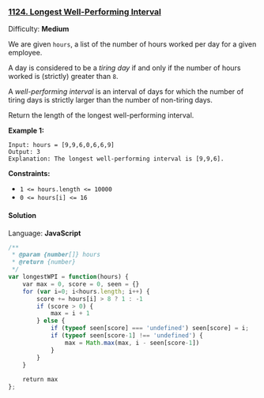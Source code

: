 ### [1124\. Longest Well-Performing Interval](https://leetcode.com/problems/longest-well-performing-interval/)

Difficulty: **Medium**


We are given `hours`, a list of the number of hours worked per day for a given employee.

A day is considered to be a _tiring day_ if and only if the number of hours worked is (strictly) greater than `8`.

A _well-performing interval_ is an interval of days for which the number of tiring days is strictly larger than the number of non-tiring days.

Return the length of the longest well-performing interval.

**Example 1:**

```
Input: hours = [9,9,6,0,6,6,9]
Output: 3
Explanation: The longest well-performing interval is [9,9,6].
```

**Constraints:**

*   `1 <= hours.length <= 10000`
*   `0 <= hours[i] <= 16`


#### Solution

Language: **JavaScript**

```javascript
/**
 * @param {number[]} hours
 * @return {number}
 */
var longestWPI = function(hours) {
    var max = 0, score = 0, seen = {}
    for (var i=0; i<hours.length; i++) {
        score += hours[i] > 8 ? 1 : -1
        if (score > 0) {
            max = i + 1
        } else {
            if (typeof seen[score] === 'undefined') seen[score] = i;
            if (typeof seen[score-1] !== 'undefined') {
                max = Math.max(max, i - seen[score-1])
            }
        }
    }
    
    return max
};
```
